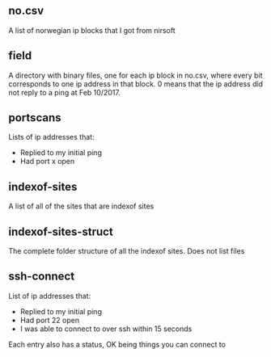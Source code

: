 ## no.csv
A list of norwegian ip blocks that I got from nirsoft

## field
A directory with binary files, one for each ip block in no.csv, where every bit corresponds to one ip address in that block. 0 means that the ip address did not reply to a ping at Feb 10/2017.

## portscans
Lists of ip addresses that:
* Replied to my initial ping
* Had port x open

## indexof-sites
A list of all of the sites that are indexof sites

## indexof-sites-struct
The complete folder structure of all the indexof sites. Does not list files

## ssh-connect
List of ip addresses that:
* Replied to my initial ping
* Had port 22 open
* I was able to connect to over ssh within 15 seconds

Each entry also has a status, OK being things you can connect to
